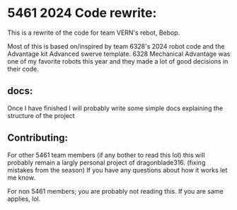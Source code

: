 # 5461 2024 Code rewrite:
This is a rewrite of the code for team VERN's rebot, Bebop.

Most of this is based on/inspired by team 6328's 2024 robot code and the Advantage kit Advanced swerve template.
6328 Mechanical Advantage was one of my favorite robots this year and they made a lot of good decisions in their code.

## docs:
Once I have finished I will probably write some simple docs explaining the structure of the project 

## Contributing:
For other 5461 team members (if any bother to read this lol) this will probably remain a largly personal project of dragonblade316. (fixing mistakes from the season)
If you have any questions about how it works let me know.

For non 5461 members; you are probably not reading this. If you are same applies, lol.